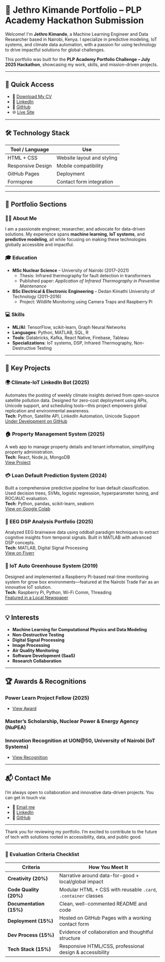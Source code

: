 # 🚀 Jethro Kimande Portfolio – PLP Academy Hackathon Submission

Welcome! I'm **Jethro Kimande**, a Machine Learning Engineer and Data Researcher based in Nairobi, Kenya. I specialize in predictive modeling, IoT systems, and climate data automation, with a passion for using technology to drive impactful solutions for global challenges.

This portfolio was built for the **PLP Academy Portfolio Challenge – July 2025 Hackathon**, showcasing my work, skills, and mission-driven projects.

---

## 🔗 Quick Access

- 📂 [Download My CV](assets/JETHRO_KIMANDE_CV_AUG_2025.pdf)
- 💼 [LinkedIn](https://www.linkedin.com/in/jethro-kimande-77644195/)
- 🧪 [GitHub](https://github.com/JethroKimande)
- 🌐 [Live Site](https://your-github-pages-link.netlify.app)

---

## 🛠️ Technology Stack

| Tool / Language | Use |
|-----------------|-----|
| HTML + CSS | Website layout and styling |
| Responsive Design | Mobile compatibility |
| GitHub Pages | Deployment |
| Formspree | Contact form integration |

---

## 🌟 Portfolio Sections

### 🧑‍💻 About Me
I am a passionate engineer, researcher, and advocate for data-driven solutions. My experience spans **machine learning**, **IoT systems**, and **predictive modeling**, all while focusing on making these technologies globally accessible and impactful.

### 🎓 Education
- **MSc Nuclear Science** – University of Nairobi (2017–2021)
  - Thesis: Infrared thermography for fault detection in transformers
  - Published paper: *Application of Infrared Thermography in Preventive Maintenance*
- **BSc Electrical & Electronic Engineering** – Dedan Kimathi University of Technology (2011–2016)
  - Project: Wildlife Monitoring using Camera Traps and Raspberry Pi

### 💻 Skills
- **ML/AI**: TensorFlow, scikit-learn, Graph Neural Networks
- **Languages**: Python, MATLAB, SQL, R
- **Tools**: Databricks, Kafka, React Native, Firebase, Tableau
- **Specializations**: IoT systems, DSP, Infrared Thermography, Non-Destructive Testing

---

## 📂 Key Projects

### 🌍 Climate-IoT LinkedIn Bot (2025)
Automates the posting of weekly climate insights derived from open-source satellite pollution data. Designed for zero-cost deployment using APIs, Unicode support, and scheduling tools—this project empowers global replication and environmental awareness.  
**Tech**: Python, Satellite API, LinkedIn Automation, Unicode Support  
[Under Development on GitHub](https://github.com/JethroKimande/climate-iot-linkedin-bot)

### 🏠 Property Management System (2025)
A web app to manage property details and tenant information, simplifying property administration.  
**Tech**: React, Node.js, MongoDB  
[View Project](https://rent-roll-nexus-admin.onrender.com/)

### 💳 Loan Default Prediction System (2024)
Built a comprehensive predictive pipeline for loan default classification. Used decision trees, SVMs, logistic regression, hyperparameter tuning, and ROC/AUC evaluation.  
**Tech**: Python, pandas, scikit-learn, seaborn  
[View on Google Colab](https://colab.research.google.com/drive/1naDPMkGjV-8vVnbX9b-32aFB5gNFQd_S?usp=sharing)

### 🧠 EEG DSP Analysis Portfolio (2025)
Analyzed EEG brainwave data using oddball paradigm techniques to extract cognitive insights from temporal signals. Built in MATLAB with advanced DSP concepts.  
**Tech**: MATLAB, Digital Signal Processing  
[View on Fiverr](https://www.fiverr.com/senmiles?public_mode=true)

### 🌾 IoT Auto Greenhouse System (2019)
Designed and implemented a Raspberry Pi-based real-time monitoring system for grow box environments—featured at the Nairobi Trade Fair as an innovative IoT solution.  
**Tech**: Raspberry Pi, Python, Wi-Fi Comm, Threading  
[Featured in a Local Newspaper](https://scontent.fnbo13-1.fna.fbcdn.net/v/t1.6435-9/43326475_1858185110932612_4270674870779510784_n.jpg)

---

## 💡 Interests
- **Machine Learning for Computational Physics and Data Modeling**
- **Non-Destructive Testing**
- **Digital Signal Processing**
- **Image Processing**
- **Air Quality Monitoring**
- **Software Development (SaaS)**
- **Research Collaboration**

---

## 🏆 Awards & Recognitions

### Power Learn Project Fellow (2025)
- [View Award](https://media.licdn.com/dms/image/v2/D4D22AQFf9iRWsbd74w/feedshare-shrink_800/B4DZfQfvpVG8Ag-/0/1751549673967?e=1756944000&v=beta&t=Pq8m3_uiCFGBTOGRZk8-7wV30ep9Yy31XoblsYn6xS4)

### Master’s Scholarship, Nuclear Power & Energy Agency (NuPEA)

### Innovation Recognition at UON@50, University of Nairobi (IoT Systems)
- [View Recognition](https://nuclear-sciences.uonbi.ac.ke/latest-news/celebration-outstanding-achievers-jethro-kimande)

---

## 📬 Contact Me
I’m always open to collaboration and innovative data-driven projects. You can get in touch via:

- 📧 [Email me](mailto:jethro.kimande@gmail.com)
- 💼 [LinkedIn](https://www.linkedin.com/in/jethro-kimande-77644195/)
- 🧪 [GitHub](https://github.com/JethroKimande)

---

Thank you for reviewing my portfolio. I’m excited to contribute to the future of tech with solutions rooted in accessibility, data, and public good.

---

### 🎯 Evaluation Criteria Checklist

| Criteria             | How You Meet It |
|----------------------|-----------------|
| **Creativity (20%)**  | Narrative around data-for-good + local/global impact |
| **Code Quality (20%)**| Modular HTML + CSS with reusable `.card`, `.container` classes |
| **Documentation (15%)**| Clean, well-commented README and code |
| **Deployment (15%)**  | Hosted on GitHub Pages with a working contact form |
| **Dev Process (15%)** | Evidence of collaboration and thoughtful structure |
| **Tech Stack (15%)**  | Responsive HTML/CSS, professional design & accessibility |
